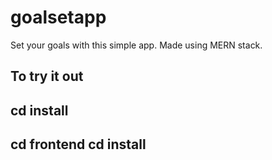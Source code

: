 # goalsetapp
Set your goals with this simple app. Made using MERN stack.

To try it out
-----------
cd install
-----------
cd frontend
cd install
-----------
